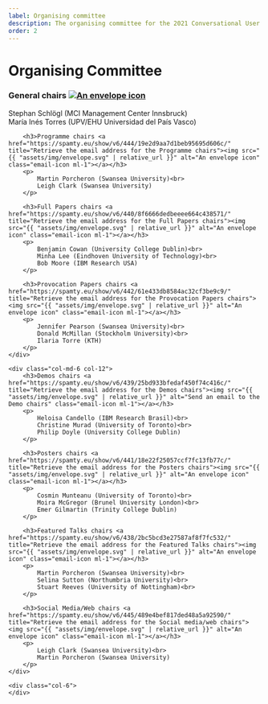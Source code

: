 ```yaml
---
label: Organising committee
description: The organising committee for the 2021 Conversational User Interfaces conference.
order: 2
---
```


# Organising Committee

<div class="row">
	<div class="col-md-6 col-12">
		<h3>General chairs <a href="https://spamty.eu/show/v6/443/fc86ca6ffbcbdfb25e63f42f/" title="Retrieve the email address for 2021 General Chairs"><img src="{{ "assets/img/envelope.svg" | relative_url }}" alt="An envelope icon" class="email-icon ml-1"></a></h3>
		<p>
			Stephan Schlögl (MCI Management Center Innsbruck)<br>
			María Inés Torres (UPV/EHU Universidad del País Vasco)
		</p>

		<h3>Programme chairs <a href="https://spamty.eu/show/v6/444/19e2d9aa7d1beb95695d606c/" title="Retrieve the email address for the Programme chairs"><img src="{{ "assets/img/envelope.svg" | relative_url }}" alt="An envelope icon" class="email-icon ml-1"></a></h3>
		<p>
			Martin Porcheron (Swansea University)<br>
			Leigh Clark (Swansea University)
		</p>

		<h3>Full Papers chairs <a href="https://spamty.eu/show/v6/440/8f6666dedbeeee664c438571/" title="Retrieve the email address for the Full Papers chairs"><img src="{{ "assets/img/envelope.svg" | relative_url }}" alt="An envelope icon" class="email-icon ml-1"></a></h3>
		<p>
			Benjamin Cowan (University College Dublin)<br>
			Minha Lee (Eindhoven University of Technology)<br>
			Bob Moore (IBM Research USA)
		</p>

		<h3>Provocation Papers chairs <a href="https://spamty.eu/show/v6/442/61e433db8584ac32cf3be9c9/" title="Retrieve the email address for the Provocation Papers chairs"><img src="{{ "assets/img/envelope.svg" | relative_url }}" alt="An envelope icon" class="email-icon ml-1"></a></h3>
		<p>
			Jennifer Pearson (Swansea University)<br>
			Donald McMillan (Stockholm University)<br> 
			Ilaria Torre (KTH)
		</p>
	</div>

	<div class="col-md-6 col-12">
		<h3>Demos chairs <a href="https://spamty.eu/show/v6/439/25bd933bfedaf450f74c416c/" title="Retrieve the email address for the Demos chairs"><img src="{{ "assets/img/envelope.svg" | relative_url }}" alt="Send an email to the Demo chairs" class="email-icon ml-1"></a></h3>
		<p>
			Heloisa Candello (IBM Research Brasil)<br>
			Christine Murad (University of Toronto)<br>
			Philip Doyle (University College Dublin)
		</p>
		
		<h3>Posters chairs <a href="https://spamty.eu/show/v6/441/18e22f25057ccf7fc13fb77c/" title="Retrieve the email address for the Posters chairs"><img src="{{ "assets/img/envelope.svg" | relative_url }}" alt="An envelope icon" class="email-icon ml-1"></a></h3>
		<p>
			Cosmin Munteanu (University of Toronto)<br>
			Moira McGregor (Brunel University London)<br>
			Emer Gilmartin (Trinity College Dublin)
		</p>

		<h3>Featured Talks chairs <a href="https://spamty.eu/show/v6/438/2bc5bcd3e27587af8f7fc532/" title="Retrieve the email address for the Featured Talks chairs"><img src="{{ "assets/img/envelope.svg" | relative_url }}" alt="An envelope icon" class="email-icon ml-1"></a></h3>
		<p>
			Martin Porcheron (Swansea University)<br>
			Selina Sutton (Northumbria University)<br>
			Stuart Reeves (University of Nottingham)<br>
		</p>
		
		<h3>Social Media/Web chairs <a href="https://spamty.eu/show/v6/445/489e4bef817ded48a5a92590/" title="Retrieve the email address for the Social media/web chairs"><img src="{{ "assets/img/envelope.svg" | relative_url }}" alt="An envelope icon" class="email-icon ml-1"></a></h3>
		<p>
			Leigh Clark (Swansea University)<br>
			Martin Porcheron (Swansea University)
		</p>
	</div>

	<div class="col-6">
	</div>
</div>